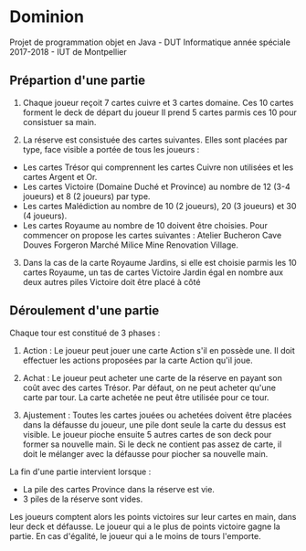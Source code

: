 # Dominion

Projet de programmation objet en Java - DUT Informatique année spéciale 2017-2018 - IUT de Montpellier


## Prépartion d'une partie

1. Chaque joueur reçoit 7 cartes cuivre et 3 cartes domaine. Ces 10 cartes forment le deck de départ du joueur
Il prend 5 cartes parmis ces 10 pour consistuer sa main.

2. La réserve est consistuée des cartes suivantes. Elles sont placées par type, face visible a portée de tous les joueurs :
- Les cartes Trésor qui comprennent les cartes Cuivre non utilisées et les cartes Argent et Or.
- Les cartes Victoire (Domaine Duché et Province) au nombre de 12 (3-4 joueurs) et 8 (2 joueurs) par type.
- Les cartes Malédiction au nombre de 10 (2 joueurs), 20 (3 joueurs) et 30 (4 joueurs).
- Les cartes Royaume au nombre de 10 doivent être choisies. Pour commencer on propose les cartes suivantes : 
Atelier Bucheron Cave Douves Forgeron Marché Milice Mine Renovation Village.

3. Dans la cas de la carte Royaume Jardins, si elle est choisie parmis les 10 cartes Royaume, un tas de cartes Victoire Jardin égal en nombre aux deux autres piles Victoire doit être placé à côté


## Déroulement d'une partie

Chaque tour est constitué de 3 phases : 

1. Action : Le joueur peut jouer une carte Action s'il en possède une. Il doit effectuer les actions proposées par la carte Action qu'il joue.

2. Achat : Le joueur peut acheter une carte de la réserve en payant son coût avec des cartes Trésor. Par défaut, on ne peut acheter qu'une carte par tour. La carte achetée ne peut être utilisée pour ce tour.

3. Ajustement : Toutes les cartes jouées ou achetées doivent être placées dans la défausse du joueur, une pile dont seule la carte du dessus est visible. Le joueur pioche ensuite 5 autres cartes de son deck pour former sa nouvelle main. Si le deck ne contient pas assez de carte, il doit le mélanger avec la défausse pour piocher sa nouvelle main.

La fin d'une partie intervient lorsque :

- La pile des cartes Province dans la réserve est vie.
- 3 piles de la réserve sont vides.

Les joueurs comptent alors les points victoires sur leur cartes en main, dans leur deck et défausse. Le joueur qui a le plus de points victoire gagne la partie. En cas d'égalité, le joueur qui a le moins de tours l'emporte.

 


